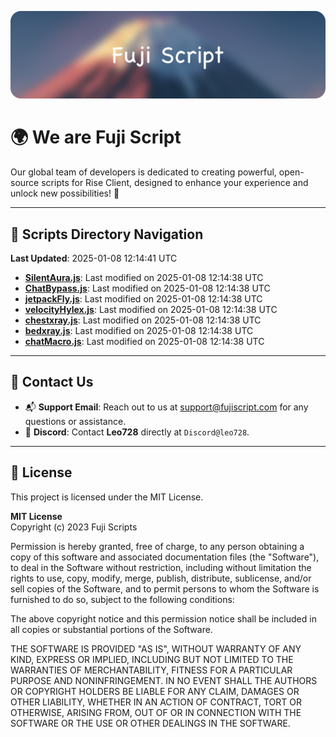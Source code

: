 ![Banner](.github/b.webp)

# 🌍 **We are Fuji Script**

Our global team of developers is dedicated to creating powerful, open-source scripts for Rise Client, designed to enhance your experience and unlock new possibilities! 🌟

---
<!-- SCRIPTS_NAVIGATION_START -->
## 📂 **Scripts Directory Navigation**

**Last Updated**: 2025-01-08 12:14:41 UTC

- **[SilentAura.js](scripts/SilentAura.js)**: Last modified on 2025-01-08 12:14:38 UTC
- **[ChatBypass.js](scripts/ChatBypass.js)**: Last modified on 2025-01-08 12:14:38 UTC
- **[jetpackFly.js](scripts/jetpackFly.js)**: Last modified on 2025-01-08 12:14:38 UTC
- **[velocityHylex.js](scripts/velocityHylex.js)**: Last modified on 2025-01-08 12:14:38 UTC
- **[chestxray.js](scripts/chestxray.js)**: Last modified on 2025-01-08 12:14:38 UTC
- **[bedxray.js](scripts/bedxray.js)**: Last modified on 2025-01-08 12:14:38 UTC
- **[chatMacro.js](scripts/chatMacro.js)**: Last modified on 2025-01-08 12:14:38 UTC

<!-- SCRIPTS_NAVIGATION_END -->

---

## 💬 **Contact Us**  
- 📬 **Support Email**: Reach out to us at [support@fujiscript.com](mailto:support@fujiscript.com) for any questions or assistance.  
- 💬 **Discord**: Contact **Leo728** directly at `Discord@leo728`.

---

## 📜 **License**

This project is licensed under the MIT License.  

**MIT License**  
Copyright (c) 2023 Fuji Scripts  

Permission is hereby granted, free of charge, to any person obtaining a copy of this software and associated documentation files (the "Software"), to deal in the Software without restriction, including without limitation the rights to use, copy, modify, merge, publish, distribute, sublicense, and/or sell copies of the Software, and to permit persons to whom the Software is furnished to do so, subject to the following conditions:  

The above copyright notice and this permission notice shall be included in all copies or substantial portions of the Software.  

THE SOFTWARE IS PROVIDED "AS IS", WITHOUT WARRANTY OF ANY KIND, EXPRESS OR IMPLIED, INCLUDING BUT NOT LIMITED TO THE WARRANTIES OF MERCHANTABILITY, FITNESS FOR A PARTICULAR PURPOSE AND NONINFRINGEMENT. IN NO EVENT SHALL THE AUTHORS OR COPYRIGHT HOLDERS BE LIABLE FOR ANY CLAIM, DAMAGES OR OTHER LIABILITY, WHETHER IN AN ACTION OF CONTRACT, TORT OR OTHERWISE, ARISING FROM, OUT OF OR IN CONNECTION WITH THE SOFTWARE OR THE USE OR OTHER DEALINGS IN THE SOFTWARE.  
